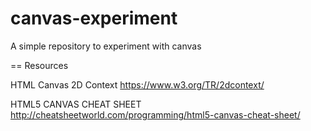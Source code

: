 # canvas-experiment
A simple repository to experiment with canvas


== Resources

HTML Canvas 2D Context
https://www.w3.org/TR/2dcontext/

HTML5 CANVAS CHEAT SHEET
http://cheatsheetworld.com/programming/html5-canvas-cheat-sheet/